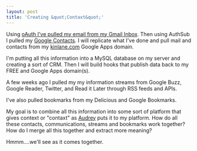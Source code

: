 ```yaml
---
layout: post
title: 'Creating &quot;Contaxt&quot;'
---
```

Using <a href="http://www.kinlane.com/?p=1336">oAuth I've pulled my email from my Gmail Inbox</a>. Then using AuthSub I pulled my <a href="http://code.google.com/apis/contacts/">Google Contacts</a>. I will replicate what I've done and pull mail and contacts from my <a href="http://www.kinlane.com">kinlane.com</a> Google Apps domain.<p></p>
I'm putting all this information into a MySQL database on my server and creating a sort of CRM. Then I will build hooks that publish data back to my FREE and Google Apps domain(s).<p></p>
A few weeks ago I pulled my my information streams from Google Buzz, Google Reader, Twitter, and Read it Later through RSS feeds and APIs.<p></p>
I've also pulled bookmarks from my Delicious and Google Bookmarks.<p></p>
My goal is to combine all this information into some sort of platform that gives context or "contaxt" as <a href="http://www.audreywatters.com">Audrey</a> puts it to my platform. How do all these contacts, communications, streams and bookmarks work together? How do I merge all this together and extract more meaning?<p></p>
Hmmm....we'll see as it comes together.